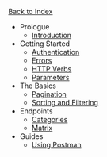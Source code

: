 <a href="/" class="text-sm text-grey-dark no-underline border rounded py-1 px-4 w-full block text-center hover:bg-grey-lightest font-semibold">Back to Index</a>

- Prologue
  - [Introduction](/api/introduction)
- Getting Started
  - [Authentication](/api/authentication)
  - [Errors](/api/errors)
  - [HTTP Verbs](/api/http-verbs)
  - [Parameters](/api/parameters)
- The Basics
  - [Pagination](/api/pagination)
  - [Sorting and Filtering](/api/sorting-and-filtering)
- Endpoints
  - [Categories](/api/categories)
  - [Matrix](/api/matrix)
- Guides
  - [Using Postman](/api/using-postman)
